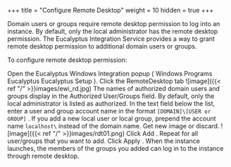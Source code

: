 +++
title = "Configure Remote Desktop"
weight = 10
hidden = true
+++

Domain users or groups require remote desktop permission to log into an instance. By default, only the local administrator has the remote desktop permission. The Eucalyptus Integration Service provides a way to grant remote desktop permission to additional domain users or groups. 

To configure remote desktop permission: 

Open the Eucalyptus Windows Integration popup ( Windows Programs Eucalyptus Eucalyptus Setup ). Click the RemoteDesktop tab 
![image]({{< ref "/" >}}images/ewi_rd.jpg)
The names of authorized domain users and groups display in the Authorized User/Groups field. By default, only the local administrator is listed as authorized. In the text field below the list, enter a user and group account name in the format `[DOMAIN]\[USER or GROUP]` . If you add a new local user or local group, prepend the account name `localhost\` instead of the domain name. Get new image or discard. 
![image]({{< ref "/" >}}images/rdt01.png)
Click Add . Repeat for all user/groups that you want to add. Click Apply . When the instance launches, the members of the groups you added can log in to the instance through remote desktop. 